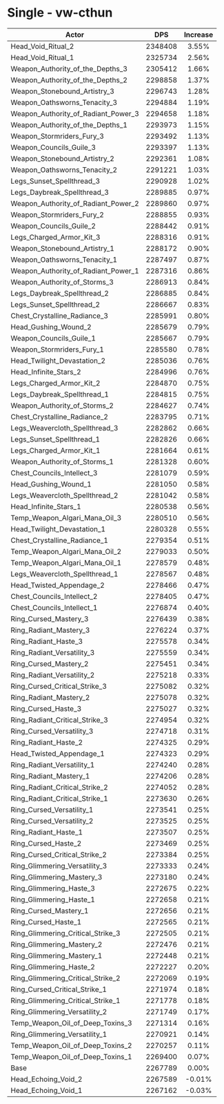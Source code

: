 # Single - vw-cthun
| Actor | DPS | Increase |
|---|:---:|:---:|
|Head_Void_Ritual_2|2348408|3.55%|
|Head_Void_Ritual_1|2325734|2.56%|
|Weapon_Authority_of_the_Depths_3|2305412|1.66%|
|Weapon_Authority_of_the_Depths_2|2298858|1.37%|
|Weapon_Stonebound_Artistry_3|2296743|1.28%|
|Weapon_Oathsworns_Tenacity_3|2294884|1.19%|
|Weapon_Authority_of_Radiant_Power_3|2294658|1.18%|
|Weapon_Authority_of_the_Depths_1|2293973|1.15%|
|Weapon_Stormriders_Fury_3|2293492|1.13%|
|Weapon_Councils_Guile_3|2293397|1.13%|
|Weapon_Stonebound_Artistry_2|2292361|1.08%|
|Weapon_Oathsworns_Tenacity_2|2291221|1.03%|
|Legs_Sunset_Spellthread_3|2290928|1.02%|
|Legs_Daybreak_Spellthread_3|2289885|0.97%|
|Weapon_Authority_of_Radiant_Power_2|2289860|0.97%|
|Weapon_Stormriders_Fury_2|2288855|0.93%|
|Weapon_Councils_Guile_2|2288442|0.91%|
|Legs_Charged_Armor_Kit_3|2288316|0.91%|
|Weapon_Stonebound_Artistry_1|2288172|0.90%|
|Weapon_Oathsworns_Tenacity_1|2287497|0.87%|
|Weapon_Authority_of_Radiant_Power_1|2287316|0.86%|
|Weapon_Authority_of_Storms_3|2286913|0.84%|
|Legs_Daybreak_Spellthread_2|2286885|0.84%|
|Legs_Sunset_Spellthread_2|2286667|0.83%|
|Chest_Crystalline_Radiance_3|2285991|0.80%|
|Head_Gushing_Wound_2|2285679|0.79%|
|Weapon_Councils_Guile_1|2285667|0.79%|
|Weapon_Stormriders_Fury_1|2285580|0.78%|
|Head_Twilight_Devastation_2|2285036|0.76%|
|Head_Infinite_Stars_2|2284996|0.76%|
|Legs_Charged_Armor_Kit_2|2284870|0.75%|
|Legs_Daybreak_Spellthread_1|2284815|0.75%|
|Weapon_Authority_of_Storms_2|2284627|0.74%|
|Chest_Crystalline_Radiance_2|2283795|0.71%|
|Legs_Weavercloth_Spellthread_3|2282862|0.66%|
|Legs_Sunset_Spellthread_1|2282826|0.66%|
|Legs_Charged_Armor_Kit_1|2281664|0.61%|
|Weapon_Authority_of_Storms_1|2281328|0.60%|
|Chest_Councils_Intellect_3|2281079|0.59%|
|Head_Gushing_Wound_1|2281050|0.58%|
|Legs_Weavercloth_Spellthread_2|2281042|0.58%|
|Head_Infinite_Stars_1|2280538|0.56%|
|Temp_Weapon_Algari_Mana_Oil_3|2280510|0.56%|
|Head_Twilight_Devastation_1|2280328|0.55%|
|Chest_Crystalline_Radiance_1|2279354|0.51%|
|Temp_Weapon_Algari_Mana_Oil_2|2279033|0.50%|
|Temp_Weapon_Algari_Mana_Oil_1|2278579|0.48%|
|Legs_Weavercloth_Spellthread_1|2278567|0.48%|
|Head_Twisted_Appendage_2|2278466|0.47%|
|Chest_Councils_Intellect_2|2278405|0.47%|
|Chest_Councils_Intellect_1|2276874|0.40%|
|Ring_Cursed_Mastery_3|2276439|0.38%|
|Ring_Radiant_Mastery_3|2276224|0.37%|
|Ring_Radiant_Haste_3|2275578|0.34%|
|Ring_Radiant_Versatility_3|2275559|0.34%|
|Ring_Cursed_Mastery_2|2275451|0.34%|
|Ring_Radiant_Versatility_2|2275218|0.33%|
|Ring_Cursed_Critical_Strike_3|2275082|0.32%|
|Ring_Radiant_Mastery_2|2275078|0.32%|
|Ring_Cursed_Haste_3|2275027|0.32%|
|Ring_Radiant_Critical_Strike_3|2274954|0.32%|
|Ring_Cursed_Versatility_3|2274718|0.31%|
|Ring_Radiant_Haste_2|2274325|0.29%|
|Head_Twisted_Appendage_1|2274323|0.29%|
|Ring_Radiant_Versatility_1|2274240|0.28%|
|Ring_Radiant_Mastery_1|2274206|0.28%|
|Ring_Radiant_Critical_Strike_2|2274052|0.28%|
|Ring_Radiant_Critical_Strike_1|2273630|0.26%|
|Ring_Cursed_Versatility_1|2273541|0.25%|
|Ring_Cursed_Versatility_2|2273525|0.25%|
|Ring_Radiant_Haste_1|2273507|0.25%|
|Ring_Cursed_Haste_2|2273469|0.25%|
|Ring_Cursed_Critical_Strike_2|2273384|0.25%|
|Ring_Glimmering_Versatility_3|2273333|0.24%|
|Ring_Glimmering_Mastery_3|2273180|0.24%|
|Ring_Glimmering_Haste_3|2272675|0.22%|
|Ring_Glimmering_Haste_1|2272658|0.21%|
|Ring_Cursed_Mastery_1|2272656|0.21%|
|Ring_Cursed_Haste_1|2272565|0.21%|
|Ring_Glimmering_Critical_Strike_3|2272505|0.21%|
|Ring_Glimmering_Mastery_2|2272476|0.21%|
|Ring_Glimmering_Mastery_1|2272448|0.21%|
|Ring_Glimmering_Haste_2|2272227|0.20%|
|Ring_Glimmering_Critical_Strike_2|2272069|0.19%|
|Ring_Cursed_Critical_Strike_1|2271974|0.18%|
|Ring_Glimmering_Critical_Strike_1|2271778|0.18%|
|Ring_Glimmering_Versatility_2|2271749|0.17%|
|Temp_Weapon_Oil_of_Deep_Toxins_3|2271314|0.16%|
|Ring_Glimmering_Versatility_1|2270921|0.14%|
|Temp_Weapon_Oil_of_Deep_Toxins_2|2270257|0.11%|
|Temp_Weapon_Oil_of_Deep_Toxins_1|2269400|0.07%|
|Base|2267789|0.00%|
|Head_Echoing_Void_2|2267589|-0.01%|
|Head_Echoing_Void_1|2267162|-0.03%|

